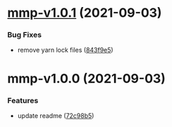 # [mmp-v1.0.1](https://github.com/eye2web/monorepo_test/compare/mmp-v1.0.0...mmp-v1.0.1) (2021-09-03)


### Bug Fixes

* remove yarn lock files ([843f9e5](https://github.com/eye2web/monorepo_test/commit/843f9e549f6359a6728ab6df85c1039cedfebccd))

# mmp-v1.0.0 (2021-09-03)


### Features

* update readme ([72c98b5](https://github.com/eye2web/monorepo_test/commit/72c98b52d68e6d7b90b6b6cb2e11174b24ac48f9))
